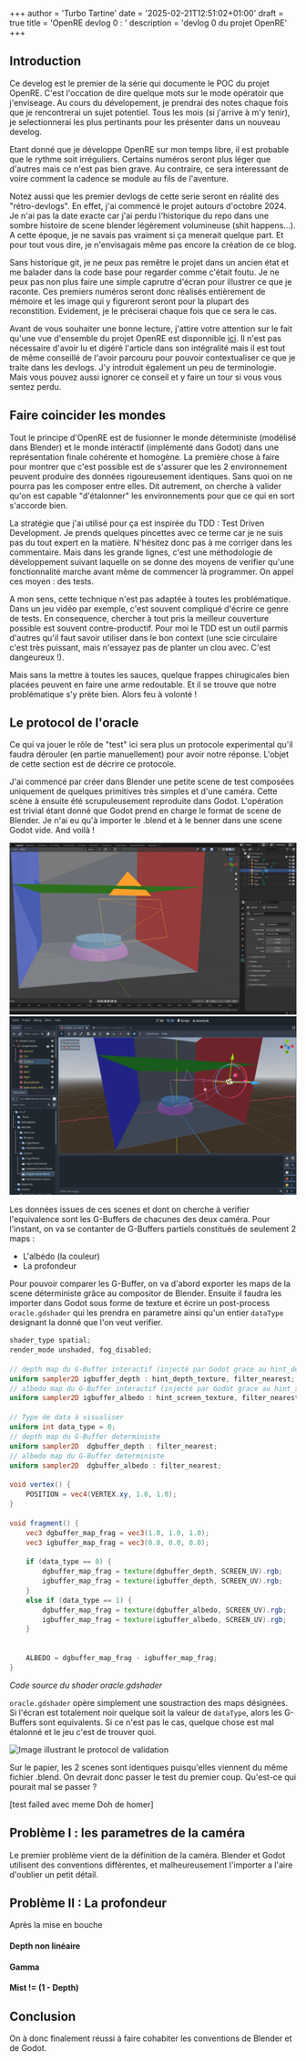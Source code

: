 +++
author = 'Turbo Tartine'
date = '2025-02-21T12:51:02+01:00'
draft = true
title = 'OpenRE devlog 0 : <TODO find name>'
description = 'devlog 0 du projet OpenRE'
+++
## Introduction
Ce develog est le premier de la série qui documente le POC du projet OpenRE. C'est l'occation de dire quelque mots sur le mode opératoir que j'enviseage. Au cours du dévelopement, je prendrai des notes chaque fois que je rencontrerai un sujet potentiel. Tous les mois (si j'arrive à m'y tenir), je selectionnerai les plus pertinants pour les présenter dans un nouveau develog. 

Etant donné que je développe OpenRE sur mon temps libre, il est probable que le rythme soit irréguliers. Certains numéros seront plus léger que d'autres mais ce n'est pas bien grave. Au contraire, ce sera interessant de voire comment la cadence se module au fils de l'aventure. 

Notez aussi que les premier devlogs de cette serie seront en réalité des "rétro-devlogs". En effet, j'ai commencé le projet autours d'octobre 2024. Je n'ai pas la date exacte car j'ai perdu l'historique du repo dans une sombre histoire de scene blender légèrement volumineuse (shit happens...). A cette époque, je ne savais pas vraiment si ça menerait quelque part. Et pour tout vous dire, je n'envisagais même pas encore la création de ce blog.

Sans historique git, je ne peux pas remêtre le projet dans un ancien état et me balader dans la code base pour regarder comme c'était foutu. Je ne peux pas non plus faire une simple caprutre d'écran pour illustrer ce que je raconte. Ces premiers numéros seront donc réalisés entièrement de mémoire et les image qui y figureront seront pour la plupart des reconstition. Evidement, je le préciserai chaque fois que ce sera le cas.

Avant de vous souhaiter une bonne lecture, j'attire votre attention sur le fait qu'une vue d'ensemble du projet OpenRE est disponnible [ici](/projects/open_re). Il n'est pas nécessaire d'avoir lu et digéré l'article dans son intégralité mais il est tout de même conseillé de l'avoir parcouru pour pouvoir contextualiser ce que je traite dans les devlogs. J'y introduit également un peu de terminologie. Mais vous pouvez aussi ignorer ce conseil et y faire un tour si vous vous sentez perdu.

## Faire coincider les mondes
Tout le principe d'OpenRE est de fusionner le monde déterministe (modélisé dans Blender) et le monde intéractif (implémenté dans Godot) dans une représentation finale cohérente et homogène. La première chose à faire pour montrer que c'est possible est de s'assurer que les 2 environnement peuvent produire des données rigoureusement identiques. Sans quoi on ne pourra pas les composer entre elles. Dit autrement, on cherche à valider qu'on est capable "d'étalonner" les environnements pour que ce qui en sort s'accorde bien.

La stratégie que j'ai utilisé pour ça est inspirée du TDD : Test Driven Development. Je prends quelques pincettes avec ce terme car je ne suis pas du tout expert en la matière. N'hésitez donc pas à me corriger dans les commentaire. Mais dans les grande lignes, c'est une méthodologie de développement suivant laquelle on se donne des moyens de verifier qu'une fonctionnalité marche avant même de commencer là programmer. On appel ces moyen : des tests. 

A mon sens, cette technique n'est pas adaptée à toutes les problématique. Dans un jeu vidéo par exemple, c'est souvent compliqué d'écrire ce genre de tests. En consequence, chercher à tout pris la meilleur couverture possible est souvent contre-productif. Pour moi le TDD est un outil parmis d'autres qu'il faut savoir utiliser dans le bon context (une scie circulaire c'est très puissant, mais n'essayez pas de planter un clou avec. C'est dangeureux !). 

Mais sans la mettre à toutes les sauces, quelque frappes chirugicales bien placées peuvent en faire une arme redoutable. Et il se trouve que notre problématique s'y prète bien. Alors feu à volonté !

## Le protocol de l'oracle
Ce qui va jouer le rôle de "test" ici sera plus un protocole experimental qu'il faudra dérouler (en partie manuellement) pour avoir notre réponse. L'objet de cette section est de décrire ce protocole.

J'ai commencé par créer dans Blender une petite scene de test composées uniquement de quelques primitives très simples et d'une caméra. Cette scène à ensuite été scrupuleusement reproduite dans Godot. L'opération est trivial étant donné que Godot prend en charge le format de scene de Blender. Je n'ai eu qu'à importer le .blend et à le benner dans une scene Godot vide. And voilà !

![Illustration représentant la SimpleScene dans Blender](images/simpleBlend.opti.webp)
![Illustration représentant la SimpleScene dans Godot](images/simpleGodot.opti.webp)

Les données issues de ces scenes et dont on cherche à verifier l'equivalence sont les G-Buffers de chacunes des deux caméra. Pour l'instant, on va se contanter de G-Buffers partiels constitués de seulement 2 maps :
- L'albédo (la couleur)
- La profondeur

Pour pouvoir comparer les G-Buffer, on va d'abord exporter les maps de la scene déterministe grâce au compositor de Blender. Ensuite il faudra les importer dans Godot sous forme de texture et écrire un post-process ```oracle.gdshader``` qui les prendra en parametre ainsi qu'un entier ```dataType``` designant la donné que l'on veut verifier.

```glsl
shader_type spatial;
render_mode unshaded, fog_disabled;

// depth map du G-Buffer interactif (injecté par Godot grace au hint_depth_texture)
uniform sampler2D igbuffer_depth : hint_depth_texture, filter_nearest;
// albedo map du G-Buffer interactif (injecté par Godot grace au hint_screen_texture)
uniform sampler2D igbuffer_albedo : hint_screen_texture, filter_nearest;

// Type de data à visualiser
uniform int data_type = 0;
// depth map du G-Buffer deterministe
uniform sampler2D  dgbuffer_depth : filter_nearest;
// albedo map du G-Buffer deterministe
uniform sampler2D  dgbuffer_albedo : filter_nearest;

void vertex() {
	POSITION = vec4(VERTEX.xy, 1.0, 1.0);
}

void fragment() {
	vec3 dgbuffer_map_frag = vec3(1.0, 1.0, 1.0);
	vec3 igbuffer_map_frag = vec3(0.0, 0.0, 0.0);
	
	if (data_type == 0) {
		dgbuffer_map_frag = texture(dgbuffer_depth, SCREEN_UV).rgb;
		igbuffer_map_frag = texture(igbuffer_depth, SCREEN_UV).rgb;
	}
	else if (data_type == 1) {
		dgbuffer_map_frag = texture(dgbuffer_albedo, SCREEN_UV).rgb;
		igbuffer_map_frag = texture(igbuffer_albedo, SCREEN_UV).rgb;
	}
		
	
	ALBEDO = dgbuffer_map_frag - igbuffer_map_frag;
}
```
*Code source du shader oracle.gdshader*

```oracle.gdshader``` opère simplement une soustraction des maps désignées. Si l'écran est totalement noir quelque soit la valeur de ```dataType```, alors les G-Buffers sont equivalents. Si ce n'est pas le cas, quelque chose est mal étalonné et le jeu c'est de trouver quoi.

![Image illustrant le protocol de validation](images/oracle_schema.opti.webp)

Sur le papier, les 2 scenes sont identiques puisqu'elles viennent du même fichier .blend. On devrait donc passer le test du premier coup. Qu'est-ce qui pourait mal se passer ?

[test failed avec meme Doh de homer]

## Problème I : les parametres de la caméra
Le premier problème vient de la définition de la caméra. Blender et Godot utilisent des conventions différentes, et malheureusement l'importer a l'aire d'oublier un petit détail.

## Problème II : La profondeur
Après la mise en bouche

#### Depth non linéaire

#### Gamma

#### Mist != (1 - Depth)

## Conclusion
On à donc finalement réussi à faire cohabiter les conventions de Blender et de Godot. 